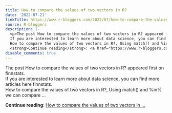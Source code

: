 ```yaml
---
title: How to compare the values of two vectors in R?
date: '2022-07-21'
linkTitle: https://www.r-bloggers.com/2022/07/how-to-compare-the-values-of-two-vectors-in-r/
source: R-bloggers
description: |-
  <p>The post How to compare the values of two vectors in R? appeared first on finnstats.<br />
  If you are interested to learn more about data science, you can find more articles here finnstats.<br />
  How to compare the values of two vectors in R?, Using match() and %in% we can compare ...</p>
  <strong>Continue reading</strong>: <a href="https://www.r-bloggers.com/2022/07/how-to-compare-the-values-of-two-vectors-in-r/">How to compare the values of two vectors in ...
disable_comments: true
---
```

<p>The post How to compare the values of two vectors in R? appeared first on finnstats.<br />
If you are interested to learn more about data science, you can find more articles here finnstats.<br />
How to compare the values of two vectors in R?, Using match() and %in% we can compare ...</p>
<strong>Continue reading</strong>: <a href="https://www.r-bloggers.com/2022/07/how-to-compare-the-values-of-two-vectors-in-r/">How to compare the values of two vectors in ...